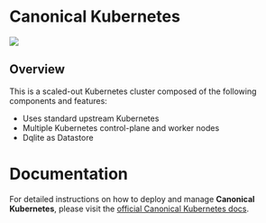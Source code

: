 # Canonical Kubernetes

![](https://img.shields.io/badge/juju-3.1+-brightgreen.svg)


## Overview

This is a scaled-out Kubernetes cluster composed of the following components and features:

-   Uses standard upstream Kubernetes
-   Multiple Kubernetes control-plane and worker nodes
-   Dqlite as Datastore

# Documentation

For detailed instructions on how to deploy and manage **Canonical Kubernetes**, please visit the 
[official Canonical Kubernetes docs](https://documentation.ubuntu.com/canonical-kubernetes/main/).
